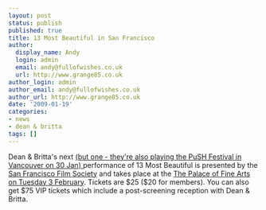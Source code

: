 ```yaml
---
layout: post
status: publish
published: true
title: 13 Most Beautiful in San Francisco
author:
  display_name: Andy
  login: admin
  email: andy@fullofwishes.co.uk
  url: http://www.grange85.co.uk
author_login: admin
author_email: andy@fullofwishes.co.uk
author_url: http://www.grange85.co.uk
date: '2009-01-19'
categories:
- news
- dean & britta
tags: []
---
```

<p>Dean & Britta's next <ins datetime="2009-01-21T10:29:13+00:00">(but one - they're also playing <a href="http://pushfestival.ca/index.php?mpage=shows&spage=main&id=77#show">the PuSH Festival in Vancouver on 30 Jan</a>) </ins>performance of 13 Most Beautiful is presented by the <a href="http://www.sffs.org">San Francisco Film Society</a> and takes place at the <a href="http://web.archive.org/web/20120112211540/http://www.sffs.org/events/films/event_13_most_beautiful.html">The Palace of Fine Arts on Tuesday 3 February</a>. Tickets are $25 ($20 for members). You can also get $75 VIP tickets which include a post-screening reception with Dean & Britta. </p>
<p><figure class="caption "><figcaption class="caption-text"></figcaption></figure></p>
